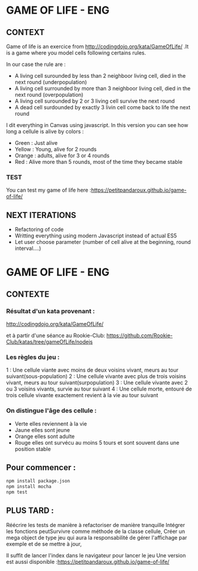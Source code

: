 # GAME OF LIFE - ENG

## CONTEXT 

Game of life is an exercice from http://codingdojo.org/kata/GameOfLife/ .It is a game where you model cells following certains rules. 

In our case the rule are :
- A living cell surounded by less than 2 neighboor living cell, died in the next round (underpopulation)
- A living cell surrounded by more than 3 neighboor living cell, died in the next round (overpopulation)
- A living cell surounded by 2 or 3 living cell survive the next round
- A dead cell surdounded by exactly 3 livin cell come back to life the next round

I dit everything in Canvas using javascript. In this version you can see how long a cellule is alive by colors :
- Green : Just alive
- Yellow : Young, alive for 2 rounds
- Orange : adults, alive for 3 or 4 rounds
- Red : Alive more than 5 rounds, most of the time they became stable

### TEST

You can test my game of life here :https://petitpandaroux.github.io/game-of-life/

## NEXT ITERATIONS 

- Refactoring of code 
- Writting everything using modern Javascript instead of actual ES5
- Let user choose parameter (number of cell alive at the beginning, round interval....)


# GAME OF LIFE - ENG

## CONTEXTE

### Résultat d'un kata provenant :
http://codingdojo.org/kata/GameOfLife/

et à partir d'une séance au Rookie-Club:
https://github.com/Rookie-Club/katas/tree/gameOfLife/nodejs

### Les règles du jeu :
  1 : Une cellule viante avec moins de deux voisins vivant, meurs au tour suivant(sous-population)
  2 : Une cellule vivante avec plus de trois voisins vivant, meurs au tour suivant(surpopulation)
  3 : Une cellule vivante avec 2 ou 3 voisins vivants, survie au tour suivant
  4 : Une cellule morte, entouré de trois cellule vivante exactement revient à la vie au tour suivant

### On distingue l'âge des cellule :
- Verte elles reviennent à la vie
- Jaune elles sont jeune
- Orange elles sont adulte
- Rouge elles ont survécu au moins 5 tours et sont souvent dans une position stable

## Pour commencer :
 ```bash
 npm install package.json
 npm install mocha
 npm test
 ```

## PLUS TARD :
Réécrire les tests de manière à refactoriser de manière tranquille
Intégrer les fonctions peutSurvivre comme méthode de la classe cellule,
Créer un mega object de type jeu qui aura la responsabilité de gérer l'affichage par exemple et de se mettre à jour,


Il suffit de lancer l'index dans le navigateur pour lancer le jeu
Une version est aussi disponible :https://petitpandaroux.github.io/game-of-life/
